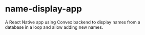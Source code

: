 # name-display-app
A React Native app using Convex backend to display names from a database in a loop and allow adding new names.
